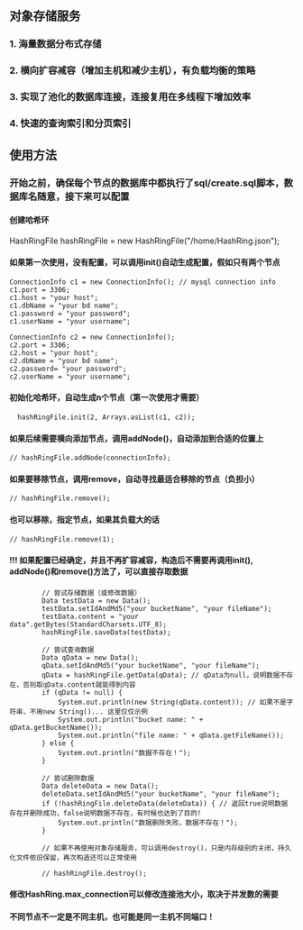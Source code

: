 ## 对象存储服务
### 1. 海量数据分布式存储
### 2. 横向扩容减容（增加主机和减少主机），有负载均衡的策略
### 3. 实现了池化的数据库连接，连接复用在多线程下增加效率
### 4. 快速的查询索引和分页索引

## 使用方法
### 开始之前，确保每个节点的数据库中都执行了sql/create.sql脚本，数据库名随意，接下来可以配置

#### 创建哈希环

HashRingFile hashRingFile = new HashRingFile("/home/HashRing.json");

#### 如果第一次使用，没有配置，可以调用init()自动生成配置，假如只有两个节点

  ```
  ConnectionInfo c1 = new ConnectionInfo(); // mysql connection info
  c1.port = 3306;
  c1.host = "your host";
  c1.dbName = "your bd name";
  c1.password = "your password";
  c1.userName = "your username";
  
  ConnectionInfo c2 = new ConnectionInfo(); 
  c2.port = 3306; 
  c2.host = "your host"; 
  c2.dbName = "your bd name"; 
  c2.password= "your password"; 
  c2.userName = "your username";
 ```

#### 初始化哈希环，自动生成n个节点（第一次使用才需要）

```
  hashRingFile.init(2, Arrays.asList(c1, c2));
```

#### 如果后续需要横向添加节点，调用addNode()，自动添加到合适的位置上

```
// hashRingFile.addNode(connectionInfo); 
```

#### 如果要移除节点，调用remove，自动寻找最适合移除的节点（负担小）

```
// hashRingFile.remove(); 
```

#### 也可以移除，指定节点，如果其负载大的话

```
// hashRingFile.remove(1); 

```

#### !!! 如果配置已经确定，并且不再扩容减容，构造后不需要再调用init(), addNode()和remove()方法了，可以直接存取数据

```
        // 尝试存储数据（或修改数据）
        Data testData = new Data();
        testData.setIdAndMd5("your bucketName", "your fileName");
        testData.content = "your data".getBytes(StandardCharsets.UTF_8);
        hashRingFile.saveData(testData);

        // 尝试查询数据
        Data qData = new Data();
        qData.setIdAndMd5("your bucketName", "your fileName");
        qData = hashRingFile.getData(qData); // qData为null，说明数据不存在，否则取qData.content就能得到内容
        if (qData != null) {
            System.out.println(new String(qData.content)); // 如果不是字符串，不用new String()... 这里仅仅示例
            System.out.println("bucket name: " + qData.getBucketName());
            System.out.println("file name: " + qData.getFileName());
        } else {
            System.out.println("数据不存在！");
        }

        // 尝试删除数据
        Data deleteData = new Data();
        deleteData.setIdAndMd5("your bucketName", "your fileName");
        if (!hashRingFile.deleteData(deleteData)) { // 返回true说明数据存在并删除成功，false说明数据不存在，有时候也达到了目的!
            System.out.println("数据删除失败，数据不存在！");
        }

        // 如果不再使用对象存储服务，可以调用destroy()，只是内存级别的关闭，持久化文件依旧保留，再次构造还可以正常使用

        // hashRingFile.destroy();
```
#### 修改HashRing.max_connection可以修改连接池大小，取决于并发数的需要

#### 不同节点不一定是不同主机，也可能是同一主机不同端口！